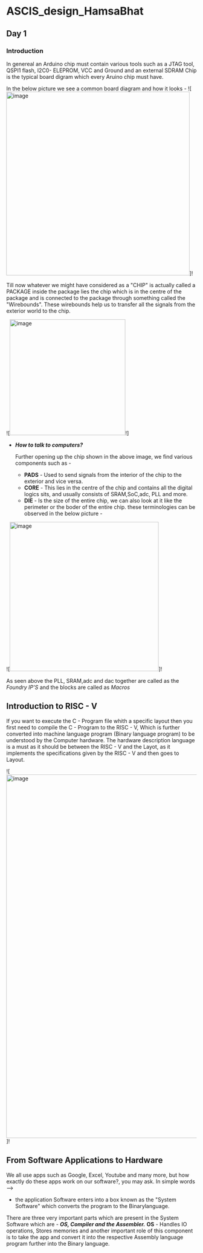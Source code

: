 # ASCIS_design_HamsaBhat
  ## Day 1
  
### **Introduction**

In genereal an Arduino chip must contain various tools such as a JTAG tool, QSPI1 flash, I2C0- ELEPROM, VCC and Ground and an external SDRAM Chip is the typical board digram which every Aruino chip must have. 
  
In the below picture we see a common board diagram and how it looks -
![<img width="485" alt="image" src="https://github.com/Hamsa-Bhat/ASCIS_design_HamsaBhat/assets/163815218/1faa10f8-f89b-4b29-bef0-a20a07814026">]!

Till now whatever we might have considered as a "CHIP" is actually called a PACKAGE inside the package lies the chip which is in the centre of the package and is connected to the package through something called the "Wirebounds". These wirebounds help us to transfer all the signals from the exterior world to the chip.

![<img width="306" alt="image" src="https://github.com/Hamsa-Bhat/ASCIS_design_HamsaBhat/assets/163815218/803b43ba-a4e7-41e5-b34f-fd98356a311e">!]

- _**How to talk to computers?**_
  
  Further opening up the chip shown in the above image, we find various components such as -
  - **PADS** - Used to send signals from the interior of the chip to the exterior and vice versa.
  - **CORE** - This lies in the centre of the chip and contains all the digital logics sits, and usually consists of SRAM,SoC,adc, PLL and more.
  - **DIE** - Is the size of the entire chip, we can also look at it like the perimeter or the boder of the entire chip.
these terminologies can be observed in the below picture -

![<img width="394" alt="image" src="https://github.com/Hamsa-Bhat/ASCIS_design_HamsaBhat/assets/163815218/56da36c2-65c9-4557-b54d-1d382d5e59d8">]!

As seen above the PLL, SRAM,adc and dac together are called as the _Foundry IP'S_ and the blocks are called as _Macros_

## Introduction to RISC - V

If you want to execute the C - Program file whith a specific layout then you first need to compile the C - Program to the RISC - V, Which is further converted into machine language program (Binary language program) to be understood by the Computer hardware. The hardware description language is a must as it should be between the RISC - V and the Layot, as it implements the specifications given by the RISC - V and then goes to Layout. 

![<img width="960" alt="image" src="https://github.com/Hamsa-Bhat/ASCIS_design_HamsaBhat/assets/163815218/c287105e-a838-44f4-bf90-687af3716e13">]!

## From Software Applications to Hardware

We all use apps such as Google, Excel, Youtube and many more, but how exactly do these apps work on our software?, you may ask.
In simple words -->

- the application Software enters into a box known as the "System Software" which converts the program to the Binarylanguage.

There are three very important parts which are present in the System Software which are - **_OS, Compiler and the Assembler._**
**OS** - Handles IO operations, Stores memories and another important role of this component is to take the app and convert it into the respective Assembly language program further into the Binary language. 
